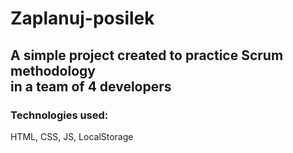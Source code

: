 # Zaplanuj-posilek

## A simple project created to practice Scrum methodology <br> in a team of 4 developers

### Technologies used: 
HTML, 
CSS, 
JS, 
LocalStorage
